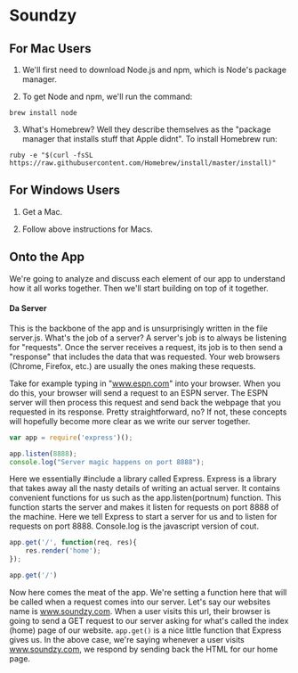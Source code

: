 # Soundzy

## For Mac Users

1. We'll first need to download Node.js and npm, which is Node's package manager.

2. To get Node and npm, we'll run the command:
```
brew install node
```

3. What's Homebrew? Well they describe themselves as the "package manager that installs stuff that Apple didnt". To install Homebrew run:
```
ruby -e "$(curl -fsSL https://raw.githubusercontent.com/Homebrew/install/master/install)"
```

## For Windows Users

1. Get a Mac.

2. Follow above instructions for Macs.

## Onto the App

We're going to analyze and discuss each element of our app to understand how it all works together. Then we'll start building on top of it together.


#### Da Server

This is the backbone of the app and is unsurprisingly written in the file server.js. What's the job of a server? A server's job is to always be listening for "requests". Once the server receives a request, its job is to then send a "response" that includes the data that was requested. Your web browsers (Chrome, Firefox, etc.) are usually the ones making these requests.

Take for example typing in "www.espn.com" into your browser. When you do this, your browser will send a request to an ESPN server. The ESPN server will then process this request and send back the webpage that you requested in its response. Pretty straightforward, no? If not, these concepts will hopefully become more clear as we write our server together.

```javascript
var app = require('express')();

app.listen(8888);
console.log("Server magic happens on port 8888");
```

Here we essentially #include a library called Express. Express is a library that takes away all the nasty details of writing an actual server. It contains convenient functions for us such as the app.listen(portnum) function. This function starts the server and makes it listen for requests on port 8888 of the machine. Here we tell Express to start a server for us and to listen for requests on port 8888. Console.log is the javascript version of cout. 

```javascript
app.get('/', function(req, res){
	res.render('home');
});

app.get('/')
```

Now here comes the meat of the app. We're setting a function here that will be called when a request comes into our server. Let's say our websites name is www.soundzy.com. When a user visits this url, their browser is going to send a GET request to our server asking for what's called the index (home) page of our website. ```app.get()``` is a nice little function that Express gives us. In the above case, we're saying whenever a user visits www.soundzy.com, we respond by sending back the HTML for our home page.

















